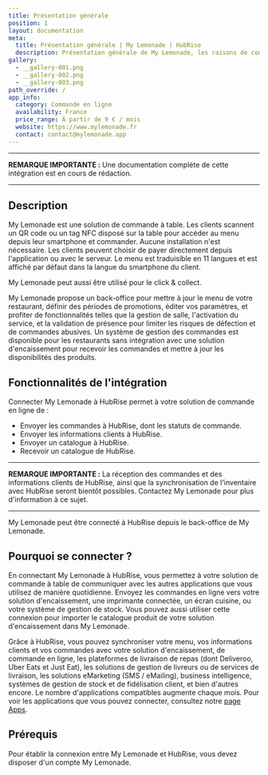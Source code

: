 ```yaml
---
title: Présentation générale
position: 1
layout: documentation
meta:
  title: Présentation générale | My Lemonade | HubRise
  description: Présentation générale de My Lemonade, les raisons de connecter votre solution de commande à table à HubRise et liste des fonctionnalités de l'intégration avec HubRise.
gallery:
  - __gallery-001.png
  - __gallery-002.png
  - __gallery-003.png
path_override: /
app_info:
  category: Commande en ligne
  availability: France
  price_range: À partir de 9 € / mois
  website: https://www.mylemonade.fr
  contact: contact@mylemonade.app
---
```


---

**REMARQUE IMPORTANTE :** Une documentation complète de cette intégration est en cours de rédaction.

---

## Description

My Lemonade est une solution de commande à table. Les clients scannent un QR code ou un tag NFC disposé sur la table pour accéder au menu depuis leur smartphone et commander. Aucune installation n'est nécessaire. Les clients peuvent choisir de payer directement depuis l'application ou avec le serveur. Le menu est traduisible en 11 langues et est affiché par défaut dans la langue du smartphone du client.

My Lemonade peut aussi être utilisé pour le click & collect.

My Lemonade propose un back-office pour mettre à jour le menu de votre restaurant, définir des périodes de promotions, éditer vos paramètres, et profiter de fonctionnalités telles que la gestion de salle, l'activation du service, et la validation de présence pour limiter les risques de défection et de commandes abusives. Un système de gestion des commandes est disponible pour les restaurants sans intégration avec une solution d'encaissement pour recevoir les commandes et mettre à jour les disponibilités des produits.

## Fonctionnalités de l'intégration

Connecter My Lemonade à HubRise permet à votre solution de commande en ligne de :

- Envoyer les commandes à HubRise, dont les statuts de commande.
- Envoyer les informations clients à HubRise.
- Envoyer un catalogue à HubRise.
- Recevoir un catalogue de HubRise.

---

**REMARQUE IMPORTANTE :** La réception des commandes et des informations clients de HubRise, ainsi que la synchronisation de l'inventaire avec HubRise seront bientôt possibles. Contactez My Lemonade pour plus d'information à ce sujet.

---

My Lemonade peut être connecté à HubRise depuis le back-office de My Lemonade.

## Pourquoi se connecter ?

En connectant My Lemonade à HubRise, vous permettez à votre solution de commande à table de communiquer avec les autres applications que vous utilisez de manière quotidienne. Envoyez les commandes en ligne vers votre solution d'encaissement, une imprimante connectée, un écran cuisine, ou votre système de gestion de stock. Vous pouvez aussi utiliser cette connexion pour importer le catalogue produit de votre solution d'encaissement dans My Lemonade.

Grâce à HubRise, vous pouvez synchroniser votre menu, vos informations clients et vos commandes avec votre solution d'encaissement, de commande en ligne, les plateformes de livraison de repas (dont Deliveroo, Uber Eats et Just Eat), les solutions de gestion de livreurs ou de services de livraison, les solutions eMarketing (SMS / eMailing), business intelligence, systèmes de gestion de stock et de fidélisation client, et bien d'autres encore. Le nombre d'applications compatibles augmente chaque mois. Pour voir les applications que vous pouvez connecter, consultez notre [page Apps](/apps).

## Prérequis

Pour établir la connexion entre My Lemonade et HubRise, vous devez disposer d'un compte My Lemonade.
